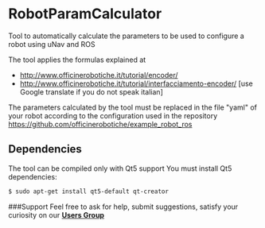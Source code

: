 RobotParamCalculator
====================

Tool to automatically calculate the parameters to be used to configure a robot using uNav and ROS

The tool applies the formulas explained at
* http://www.officinerobotiche.it/tutorial/encoder/
* http://www.officinerobotiche.it/tutorial/interfacciamento-encoder/
[use Google translate if you do not speak italian]

The parameters calculated by the tool must be replaced in the file "yaml" of your robot according to the configuration used in the repository https://github.com/officinerobotiche/example_robot_ros

Dependencies
------------
The tool can be compiled only with Qt5 support
You must install Qt5 dependencies:
```bash
$ sudo apt-get install qt5-default qt-creator
```

###Support
Feel free to ask for help, submit suggestions, satisfy your curiosity on our [**Users Group**](https://groups.google.com/forum/?hl=it#!forum/unav-users)
